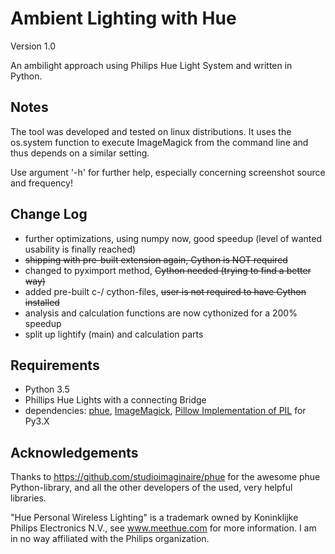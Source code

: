 Ambient Lighting with Hue
=========================
Version 1.0

An ambilight approach using Philips Hue Light System and written in Python.

## Notes
The tool was developed and tested on linux distributions. It uses the os.system
function to execute ImageMagick from the command line and thus depends on a
similar setting.

Use argument '-h' for further help, especially concerning screenshot source and 
frequency!

## Change Log
* further optimizations, using numpy now, good speedup (level of wanted usability is finally reached)
* ~~shipping with pre-built extension again, Cython is NOT required~~
* changed to pyximport method, ~~Cython needed (trying to find a better way)~~
* added pre-built c-/ cython-files, ~~user is not required to have Cython installed~~
* analysis and calculation functions are now cythonized for a 200% speedup
* split up lightify (main) and calculation parts

## Requirements

* Python 3.5
* Phillips Hue Lights with a connecting Bridge
* dependencies: [phue](https://github.com/studioimaginaire/phue), [ImageMagick](http://www.imagemagick.org/script/binary-releases.php),
    [Pillow Implementation of PIL](https://pypi.python.org/pypi/Pillow/2.8.1) for Py3.X


## Acknowledgements

Thanks to https://github.com/studioimaginaire/phue for the awesome phue
Python-library, and all the other developers of the used, very helpful
libraries.

"Hue Personal Wireless Lighting" is a trademark owned by Koninklijke Philips
Electronics N.V., see www.meethue.com for more information. I am in no way
affiliated with the Philips organization.
